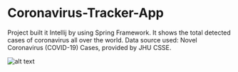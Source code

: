 # Coronavirus-Tracker-App
Project built it Intellij by using Spring Framework. It shows the total detected cases of coronavirus all over the world. Data source used: Novel Coronavirus (COVID-19) Cases, provided by JHU CSSE. 

![alt text](/home/shakhzod/Pictures/corona-virus-app.png)
